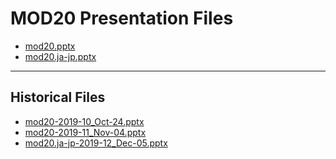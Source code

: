 <!--
This is a machine generated file, and should not be edited, as it will be overwritten with future updates.
-->

# MOD20 Presentation Files

- [mod20.pptx](https://globaleventcdn.blob.core.windows.net/assets/mod/mod20/mod20.pptx)
- [mod20.ja-jp.pptx](https://globaleventcdn.blob.core.windows.net/assets/mod/mod20/mod20.ja-jp.pptx)
---
## Historical Files
- [mod20-2019-10_Oct-24.pptx](https://globaleventcdn.blob.core.windows.net/assets/mod/mod20/mod20-2019-10_Oct-24.pptx)
- [mod20-2019-11_Nov-04.pptx](https://globaleventcdn.blob.core.windows.net/assets/mod/mod20/mod20-2019-11_Nov-04.pptx)
- [mod20.ja-jp-2019-12_Dec-05.pptx](https://globaleventcdn.blob.core.windows.net/assets/mod/mod20/mod20.ja-jp-2019-12_Dec-05.pptx)


